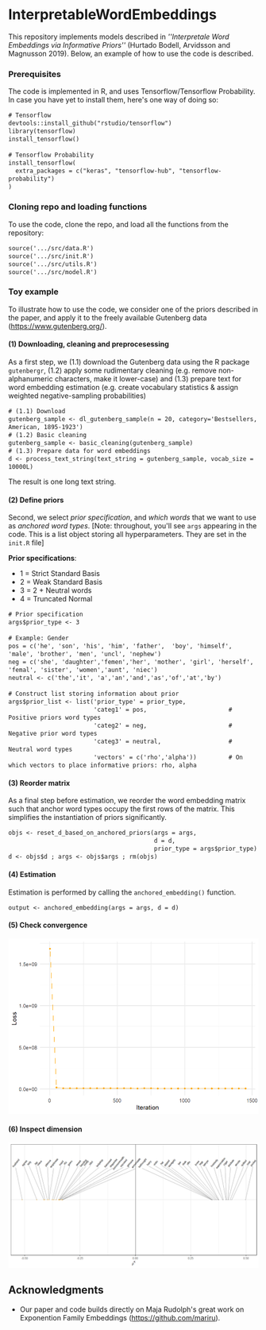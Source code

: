 # InterpretableWordEmbeddings

This repository implements models described in *''Interpretale Word Embeddings via Informative Priors''* (Hurtado Bodell, Arvidsson and Magnusson 2019). Below, an example of how to use the code is described.  

<!--
## Example
For illustrative purposes, this page provides an instructive example of how can use the code. -->

### Prerequisites

The code is implemented in R, and uses Tensorflow/Tensorflow Probability. In case you have yet to install them, here's one way of doing so:

```
# Tensorflow
devtools::install_github("rstudio/tensorflow")
library(tensorflow)
install_tensorflow()

# Tensorflow Probability
install_tensorflow(
  extra_packages = c("keras", "tensorflow-hub", "tensorflow-probability")
)
```

### Cloning repo and loading functions

To use the code, clone the repo, and load all the functions from the repository:

```
source('.../src/data.R')
source('.../src/init.R')
source('.../src/utils.R')
source('.../src/model.R')
```

### Toy example

To illustrate how to use the code, we consider one of the priors described in the paper, and apply it to the freely available Gutenberg data (https://www.gutenberg.org/).

#### (1) Downloading, cleaning and preprocesessing

As a first step, we (1.1) download the Gutenberg data using the R package ```gutenbergr```, (1.2) apply some rudimentary cleaning (e.g. remove non-alphanumeric characters, make it lower-case) and (1.3) prepare text for word embedding estimation (e.g. create vocabulary statistics & assign weighted negative-sampling probabilities)

```
# (1.1) Download
gutenberg_sample <- dl_gutenberg_sample(n = 20, category='Bestsellers, American, 1895-1923')
# (1.2) Basic cleaning
gutenberg_sample <- basic_cleaning(gutenberg_sample)
# (1.3) Prepare data for word embeddings
d <- process_text_string(text_string = gutenberg_sample, vocab_size = 10000L)
```
The result is one long text string.

#### (2) Define priors

Second, we select *prior specification*, and *which words* that we want to use as *anchored word types*. [Note: throughout, you'll see ```args``` appearing in the code. This is a list object storing all hyperparameters. They are set in the ```init.R``` file]

**Prior specifications**:

* 1 = Strict Standard Basis
* 2 = Weak Standard Basis
* 3 = 2 + Neutral words
* 4 = Truncated Normal

```
# Prior specification
args$prior_type <- 3

# Example: Gender
pos = c('he', 'son', 'his', 'him', 'father',  'boy', 'himself', 'male', 'brother', 'men', 'uncl', 'nephew')
neg = c('she', 'daughter','femen','her', 'mother', 'girl', 'herself', 'femal', 'sister', 'women','aunt', 'niec')    
neutral <- c('the','it', 'a','an','and','as','of','at','by')

# Construct list storing information about prior
args$prior_list <- list('prior_type' = prior_type,            
                        'categ1' = pos,                       # Positive priors word types
                        'categ2' = neg,                       # Negative prior word types
                        'categ3' = neutral,                   # Neutral word types
                        'vectors' = c('rho','alpha'))         # On which vectors to place informative priors: rho, alpha         

```

#### (3) Reorder matrix

As a final step before estimation, we reorder the word embedding matrix such that anchor word types occupy the first rows of the matrix. This simplifies the instantiation of priors significantly.

```
objs <- reset_d_based_on_anchored_priors(args = args, 
                                         d = d, 
                                         prior_type = args$prior_type)
d <- objs$d ; args <- objs$args ; rm(objs)
```


<!--
To show how the method can be used, we now consider one of the prior specifications described in the paper.
In this example, we will use Gutenberg data. Please visit XXX and download YYY. Having downloaded the files, run the following code to pre-process the data in accordance with (Hurtado Bodell, Arvidsson and Magnusson 2019): -->


#### (4) Estimation

Estimation is performed by calling the ```anchored_embedding()``` function.

```
output <- anchored_embedding(args = args, d = d)
```

#### (5) Check convergence

<!--
![](output/gutenberg_convergence.png)
-->

<img src="output/gutenberg_convergence.png"
 width="800px"/>

#### (6) Inspect dimension

<!--
![](output/gutenberg_gender_dim.png)
-->

<img src="output/gutenberg_gender_dim.png"
 width="800px"/>

## Acknowledgments

* Our paper and code builds directly on Maja Rudolph's great work on Exponention Family Embeddings (https://github.com/mariru).
